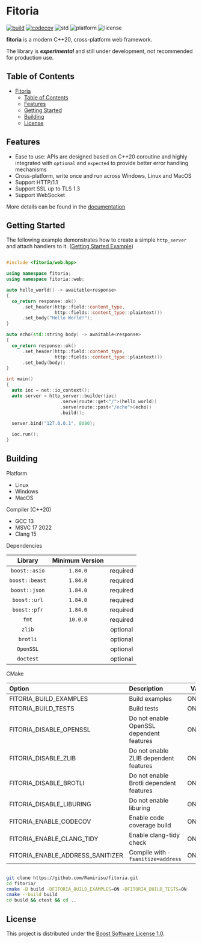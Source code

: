 # Fitoria

[![build](https://github.com/Ramirisu/fitoria/actions/workflows/build_matrix.yml/badge.svg)](https://github.com/Ramirisu/fitoria/actions/workflows/build_matrix.yml)
[![codecov](https://codecov.io/gh/Ramirisu/fitoria/branch/main/graph/badge.svg?token=YDZ6KGEV0A)](https://codecov.io/gh/Ramirisu/fitoria)
![std](https://img.shields.io/badge/std-20-blue.svg)
![platform](https://img.shields.io/badge/platform-windows%2Flinux%2Fmacos-blue)
![license](https://img.shields.io/badge/license-BSL--1.0-blue)

**fitoria** is a modern C++20, cross-platform web framework.

The library is ***experimental*** and still under development, not recommended for production use.

## Table of Contents

- [Fitoria](#fitoria)
  - [Table of Contents](#table-of-contents)
  - [Features](#features)
  - [Getting Started](#getting-started)
  - [Building](#building)
  - [License](#license)

## Features

- Ease to use: APIs are designed based on C++20 coroutine and highly integrated with `optional` and `expected` to provide better error handling mechanisms
- Cross-platform, write once and run across Windows, Linux and MacOS
- Support HTTP/1.1
- Support SSL up to TLS 1.3
- Support WebSocket

More details can be found in the [documentation](https://ramirisu.github.io/fitoria/)

## Getting Started

The following example demonstrates how to create a simple ``http_server`` and attach handlers to it. ([Getting Started Example](https://github.com/Ramirisu/fitoria/blob/main/example/web/getting_started.cpp))

```cpp

#include <fitoria/web.hpp>

using namespace fitoria;
using namespace fitoria::web;

auto hello_world() -> awaitable<response>
{
  co_return response::ok()
      .set_header(http::field::content_type,
                  http::fields::content_type::plaintext())
      .set_body("Hello World!");
}

auto echo(std::string body) -> awaitable<response>
{
  co_return response::ok()
      .set_header(http::field::content_type,
                  http::fields::content_type::plaintext())
      .set_body(body);
}

int main()
{
  auto ioc = net::io_context();
  auto server = http_server::builder(ioc)
                    .serve(route::get<"/">(hello_world))
                    .serve(route::post<"/echo">(echo))
                    .build();

  server.bind("127.0.0.1", 8080);

  ioc.run();
}

```

## Building

Platform

- Linux
- Windows
- MacOS

Compiler (C++20)

- GCC 13
- MSVC 17 2022
- Clang 15

Dependencies

|    Library     | Minimum Version |          |
| :------------: | :-------------: | :------: |
| `boost::asio`  |    `1.84.0`     | required |
| `boost::beast` |    `1.84.0`     | required |
| `boost::json`  |    `1.84.0`     | required |
|  `boost::url`  |    `1.84.0`     | required |
|  `boost::pfr`  |    `1.84.0`     | required |
|     `fmt`      |    `10.0.0`     | required |
|     `zlib`     |                 | optional |
|    `brotli`    |                 | optional |
|   `OpenSSL`    |                 | optional |
|   `doctest`    |                 | optional |

CMake

| Option                           | Description                              | Value  | Default |
| :------------------------------- | :--------------------------------------- | :----: | :-----: |
| FITORIA_BUILD_EXAMPLES           | Build examples                           | ON/OFF |   OFF   |
| FITORIA_BUILD_TESTS              | Build tests                              | ON/OFF |   OFF   |
| FITORIA_DISABLE_OPENSSL          | Do not enable OpenSSL dependent features | ON/OFF |   OFF   |
| FITORIA_DISABLE_ZLIB             | Do not enable ZLIB dependent features    | ON/OFF |   OFF   |
| FITORIA_DISABLE_BROTLI           | Do not enable Brotli dependent features  | ON/OFF |   OFF   |
| FITORIA_DISABLE_LIBURING         | Do not enable liburing                   | ON/OFF |   OFF   |
| FITORIA_ENABLE_CODECOV           | Enable code coverage build               | ON/OFF |   OFF   |
| FITORIA_ENABLE_CLANG_TIDY        | Enable clang-tidy check                  | ON/OFF |   OFF   |
| FITORIA_ENABLE_ADDRESS_SANITIZER | Compile with `-fsanitize=address`        | ON/OFF |   OFF   |

```sh

git clone https://github.com/Ramirisu/fitoria.git
cd fitoria/
cmake -B build -DFITORIA_BUILD_EXAMPLES=ON -DFITORIA_BUILD_TESTS=ON
cmake --build build
cd build && ctest && cd ..

```

## License

This project is distributed under the [Boost Software License 1.0](https://www.boost.org/LICENSE_1_0.txt).
